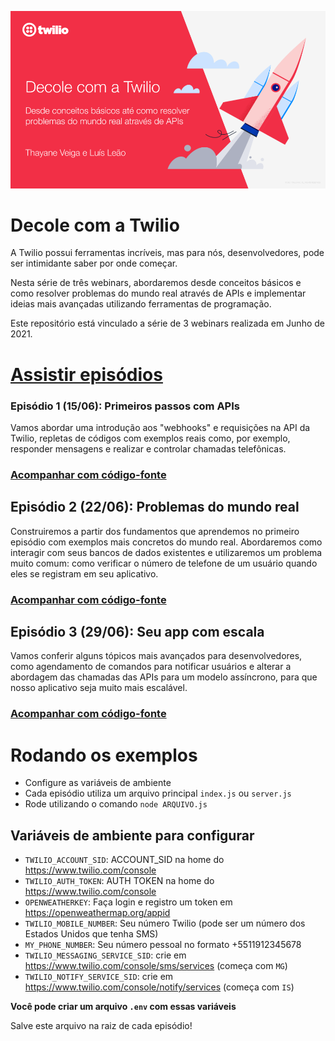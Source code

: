 ![Decole com a Twilio](decole.png)
# Decole com a Twilio

 A Twilio possui ferramentas incríveis, mas para nós, desenvolvedores, pode ser intimidante saber por onde começar.  
  
Nesta série de três webinars, abordaremos desde conceitos básicos e como resolver problemas do mundo real através de APIs e implementar ideias mais avançadas utilizando ferramentas de programação.

Este repositório está vinculado a série de 3 webinars realizada em Junho de 2021.

# **[Assistir episódios](https://ahoy.twilio.com/devgen_webinar_liftoff_1_LATAM_BR-1)**
  

### Episódio 1 (15/06): Primeiros passos com APIs

Vamos abordar uma introdução aos "webhooks" e requisições na API da Twilio, repletas de códigos com exemplos reais como, por exemplo, responder mensagens e realizar e controlar chamadas telefônicas.

### [Acompanhar com código-fonte](/episodio_1)
  

## Episódio 2 (22/06): Problemas do mundo real

Construiremos a partir dos fundamentos que aprendemos no primeiro episódio com exemplos mais concretos do mundo real. Abordaremos como interagir com seus bancos de dados existentes e utilizaremos um problema muito comum: como verificar o número de telefone de um usuário quando eles se registram em seu aplicativo.

  ### [Acompanhar com código-fonte](/episodio_2)


## Episódio 3 (29/06): Seu app com escala

Vamos conferir alguns tópicos mais avançados para desenvolvedores, como agendamento de comandos para notificar usuários e alterar a abordagem das chamadas das APIs para um modelo assíncrono, para que nosso aplicativo seja muito mais escalável.

 ### [Acompanhar com código-fonte](/episodio_3)

  
  
 # Rodando os exemplos
* Configure as variáveis de ambiente
* Cada episódio utiliza um arquivo principal `index.js` ou `server.js`
* Rode utilizando o comando `node ARQUIVO.js`

## Variáveis de ambiente para configurar

* `TWILIO_ACCOUNT_SID`: ACCOUNT_SID na home do https://www.twilio.com/console
* `TWILIO_AUTH_TOKEN`: AUTH TOKEN na home do https://www.twilio.com/console
* `OPENWEATHERKEY`: Faça login e registro um token em https://openweathermap.org/appid
* `TWILIO_MOBILE_NUMBER`: Seu número Twilio (pode ser um número dos Estados Unidos que tenha SMS)
* `MY_PHONE_NUMBER`: Seu número pessoal no formato +5511912345678
* `TWILIO_MESSAGING_SERVICE_SID`: crie em https://www.twilio.com/console/sms/services (começa com `MG`)
* `TWILIO_NOTIFY_SERVICE_SID`: crie em https://www.twilio.com/console/notify/services (começa com `IS`)

**Você pode criar um arquivo `.env` com essas variáveis**

Salve este arquivo na raiz de cada episódio!
